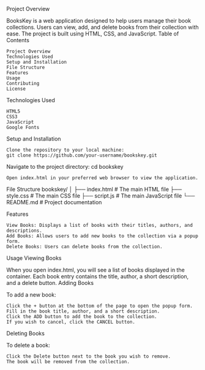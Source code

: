 Project Overview

BooksKey is a web application designed to help users manage their book collections. Users can view, add, and delete books from their collection with ease. The project is built using HTML, CSS, and JavaScript.
Table of Contents

    Project Overview
    Technologies Used
    Setup and Installation
    File Structure
    Features
    Usage
    Contributing
    License

Technologies Used

    HTML5
    CSS3
    JavaScript
    Google Fonts

Setup and Installation

    Clone the repository to your local machine:
    git clone https://github.com/your-username/bookskey.git

Navigate to the project directory:
cd bookskey

    Open index.html in your preferred web browser to view the application.

File Structure
bookskey/
│
├── index.html         # The main HTML file
├── style.css          # The main CSS file
├── script.js          # The main JavaScript file
└── README.md          # Project documentation


Features

    View Books: Displays a list of books with their titles, authors, and descriptions.
    Add Books: Allows users to add new books to the collection via a popup form.
    Delete Books: Users can delete books from the collection.

Usage
Viewing Books

When you open index.html, you will see a list of books displayed in the container. Each book entry contains the title, author, a short description, and a delete button.
Adding Books

To add a new book:

    Click the + button at the bottom of the page to open the popup form.
    Fill in the book title, author, and a short description.
    Click the ADD button to add the book to the collection.
    If you wish to cancel, click the CANCEL button.

Deleting Books

To delete a book:

    Click the Delete button next to the book you wish to remove.
    The book will be removed from the collection.